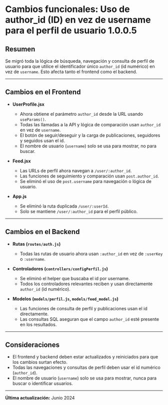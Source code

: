 # Cambios funcionales: Uso de author_id (ID) en vez de username para el perfil de usuario 1.0.0.5

## Resumen
Se migró toda la lógica de búsqueda, navegación y consulta de perfil de usuario para que utilice el identificador único `author_id` (id numérico) en vez de `username`. Esto afecta tanto el frontend como el backend.

---

## Cambios en el Frontend

- **UserProfile.jsx**
  - Ahora obtiene el parámetro `author_id` desde la URL usando `useParams()`.
  - Todas las llamadas a la API y lógica de comparación usan `author_id` en vez de `username`.
  - El botón de seguir/deseguir y la carga de publicaciones, seguidores y seguidos usan el id.
  - El nombre de usuario (`username`) solo se usa para mostrar, no para buscar.

- **Feed.jsx**
  - Las URLs de perfil ahora navegan a `/user/:author_id`.
  - Las funciones de seguimiento y comparación usan `post.author_id`.
  - Se eliminó el uso de `post.username` para navegación o lógica de usuario.

- **App.js**
  - Se eliminó la ruta duplicada `/user/:userId`.
  - Solo se mantiene `/user/:author_id` para el perfil público.

---

## Cambios en el Backend

- **Rutas (`routes/auth.js`)**
  - Todas las rutas de usuario ahora usan `:author_id` en vez de `:userKey` o `:username`.

- **Controladores (`controllers/configPerfil.js`)**
  - Se eliminó el helper que buscaba el id por username.
  - Todos los controladores relevantes reciben y usan directamente `author_id` (id numérico).

- **Modelos (`models/perfil.js`, `models/feed_model.js`)**
  - Las funciones de consulta de perfil y publicaciones usan el id directamente.
  - Las consultas SQL aseguran que el campo `author_id` esté presente en los resultados.

---

## Consideraciones
- El frontend y backend deben estar actualizados y reiniciados para que los cambios surtan efecto.
- Todas las navegaciones y consultas de perfil deben usar el id numérico (`author_id`).
- El nombre de usuario (`username`) solo se usa para mostrar, nunca para buscar o identificar usuarios.

---

**Última actualización:** Junio 2024 